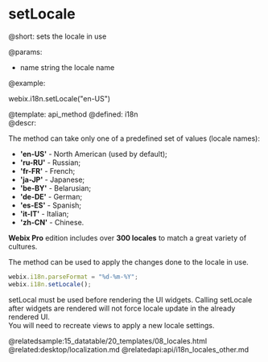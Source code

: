 setLocale
=============


@short: sets the locale in use
	

@params:
- name     string      the locale name


@example:

webix.i18n.setLocale("en-US")


@template:	api_method
@defined:	i18n	
@descr:

The method can take only one of a predefined set of values (locale names):

- **'en-US'** - North American (used by default);
- **'ru-RU'** - Russian;
- **'fr-FR'** - French;
- **'ja-JP'** - Japanese;
- **'be-BY'** - Belarusian;
- **'de-DE'** - German;
- **'es-ES'** - Spanish;
- **'it-IT'** - Italian;
- **'zh-CN'** - Chinese.

**Webix Pro** edition includes over **300 locales** to match a great variety of cultures. 

The method can be used to apply the changes done to the locale in use. 

~~~js
webix.i18n.parseFormat = "%d-%m-%Y";
webix.i18n.setLocale();
~~~

setLocal must be used before rendering the UI widgets. Calling setLocale after widgets are rendered will not force locale update in the already rendered UI.   
You will need to recreate views to apply a new locale settings. 

@relatedsample:15_datatable/20_templates/08_locales.html
@related:desktop/localization.md
@relatedapi:api/i18n_locales_other.md

